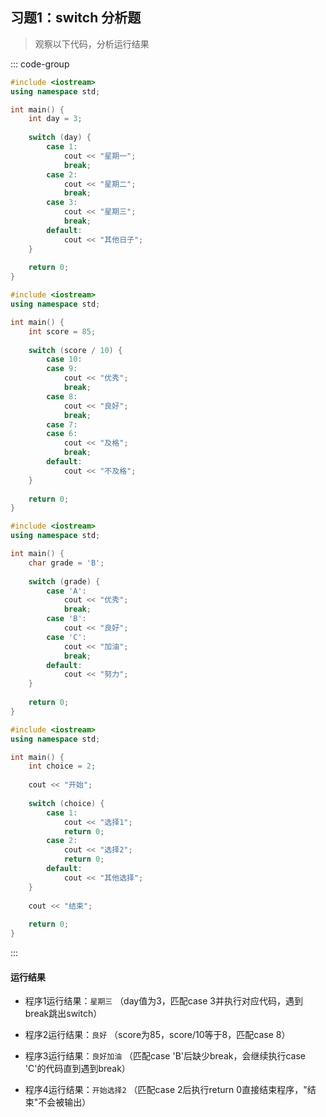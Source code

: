  ## 习题1：switch 分析题 <Badge type="easy" />
> 观察以下代码，分析运行结果

::: code-group

```cpp [程序1]
#include <iostream>
using namespace std;

int main() {
    int day = 3;
    
    switch (day) {
        case 1:
            cout << "星期一";
            break;
        case 2:
            cout << "星期二";
            break;
        case 3:
            cout << "星期三";
            break;
        default:
            cout << "其他日子";
    }
    
    return 0;
}
```

```cpp [程序2]
#include <iostream>
using namespace std;

int main() {
    int score = 85;
    
    switch (score / 10) {
        case 10:
        case 9:
            cout << "优秀";
            break;
        case 8:
            cout << "良好";
            break;
        case 7:
        case 6:
            cout << "及格";
            break;
        default:
            cout << "不及格";
    }
    
    return 0;
}
```

```cpp [程序3]
#include <iostream>
using namespace std;

int main() {
    char grade = 'B';
    
    switch (grade) {
        case 'A':
            cout << "优秀";
            break;
        case 'B':
            cout << "良好";
        case 'C':
            cout << "加油";
            break;
        default:
            cout << "努力";
    }
    
    return 0;
}
```

```cpp [程序4]
#include <iostream>
using namespace std;

int main() {
    int choice = 2;
    
    cout << "开始";
    
    switch (choice) {
        case 1:
            cout << "选择1";
            return 0;
        case 2:
            cout << "选择2";
            return 0;
        default:
            cout << "其他选择";
    }
    
    cout << "结束";
    
    return 0;
}
```

:::

#### 运行结果

<PasswordProtected>

- 程序1运行结果：`星期三`  （day值为3，匹配case 3并执行对应代码，遇到break跳出switch）
  
- 程序2运行结果：`良好`  （score为85，score/10等于8，匹配case 8）

- 程序3运行结果：`良好加油`  （匹配case 'B'后缺少break，会继续执行case 'C'的代码直到遇到break）

- 程序4运行结果：`开始选择2`  （匹配case 2后执行return 0直接结束程序，"结束"不会被输出）

</PasswordProtected>